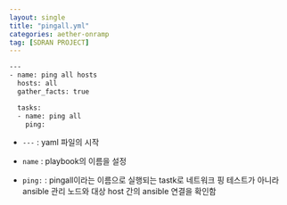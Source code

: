 ```yaml
---
layout: single
title: "pingall.yml"
categories: aether-onramp
tag: [SDRAN PROJECT]
---
```


```bash
---
- name: ping all hosts
  hosts: all
  gather_facts: true

  tasks:
  - name: ping all
    ping:         
```

- `---` : yaml 파일의 시작
- `name` : playbook의 이름을 설정

- `ping:` : pingall이라는 이름으로 실행되는 tastk로 네트워크 핑 테스트가 아니라 ansible 관리 노드와 대상 host 간의 ansible 연결을 확인함

